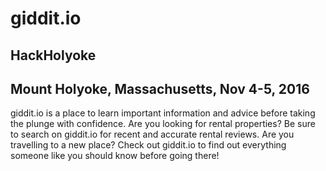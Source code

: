 # giddit.io
## HackHolyoke
## Mount Holyoke, Massachusetts, Nov 4-5, 2016
giddit.io is a place to learn important information and advice before taking the plunge with confidence.  Are you looking for rental properties?  Be sure to search on giddit.io for recent and accurate rental reviews.  Are you travelling to a new place?  Check out giddit.io to find out everything someone like you should know before going there!
